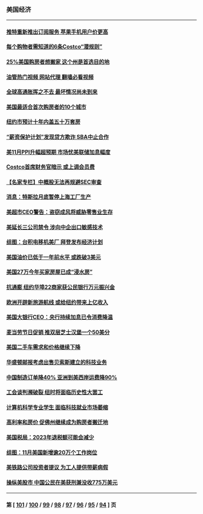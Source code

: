 ### 美国经济
---
#### [推特重新推出订阅服务 苹果手机用户价更高](../../pages/ncid1078158/n13882701.md?12120845) 
#### [每个购物者需知道的6条Costco“潜规则”](../../pages/ncid1078158/n13881398.md?12120845) 
#### [25%美国购房者想搬家 这个州是首选目的地](../../pages/ncid1078158/n13882415.md?12120845) 
#### [油管热门视频 网站代理 翻墙必看视频](http://138.2.39.72:81/youtube.html?epic-marker?12120845)
#### [全球高通胀挥之不去 最坏情况尚未到来](../../pages/ncid1078158/n13882292.md?12120845) 
#### [美国最适合首次购房者的10个城市](../../pages/ncid1078158/n13881900.md?12120845) 
#### [纽约市预计十年内盖五十万套房](../../pages/ncid1078158/n13881969.md?12120845) 
#### [“薪资保护计划”发现贷方欺诈 SBA中止合作](../../pages/ncid1078158/n13881986.md?12120845) 
#### [美11月PPI升幅超预期 市场忧美联储加息幅度](../../pages/ncid1078158/n13881855.md?12120845) 
#### [Costco首席财务官暗示 或上调会员费](../../pages/ncid1078158/n13881808.md?12120845) 
#### [【名家专栏】中概股无法再规避SEC审查](../../pages/ncid1078158/n13881659.md?12120845) 
#### [消息：特斯拉月底暂停上海工厂生产](../../pages/ncid1078158/n13881710.md?12120845) 
#### [美超市CEO警告：盗窃成风将威胁零售业生存](../../pages/ncid1078158/n13881306.md?12120845) 
#### [美延长三公司禁令 涉向中企出口敏感技术](../../pages/ncid1078158/n13881160.md?12120845) 
#### [组图：台积电移机美厂 拜登发布经济计划](../../pages/ncid1078158/n13880859.md?12120845) 
#### [美国油价已低于一年前水平 或跌破3美元](../../pages/ncid1078158/n13881002.md?12120845) 
#### [美国27万今年买家房屋已成“浸水房”](../../pages/ncid1078158/n13881039.md?12120845) 
#### [抗通膨 纽约华埠22商家获公民银行万元振兴金](../../pages/ncid1078158/n13880625.md?12120845) 
#### [欧洲开辟新旅游航线 或给纽约带来上亿收入](../../pages/ncid1078158/n13880632.md?12120845) 
#### [美国大银行CEO：央行持续加息已令消费降温](../../pages/ncid1078158/n13880518.md?12120845) 
#### [麦当劳节日促销 推双层芝士汉堡一个50美分](../../pages/ncid1078158/n13880389.md?12120845) 
#### [美国二手车需求和价格继续下降](../../pages/ncid1078158/n13880409.md?12120845) 
#### [华盛顿邮报考虑出售贝索斯建立的科技业务](../../pages/ncid1078158/n13880380.md?12120845) 
#### [中国制造订单降40% 亚洲到美西岸运费降90%](../../pages/ncid1078158/n13880336.md?12120845) 
#### [工会谈判濒破裂 纽时将面临历史性大罢工](../../pages/ncid1078158/n13880269.md?12120845) 
#### [计算机科学专业学生 面临科技就业市场萎缩](../../pages/ncid1078158/n13879799.md?12120845) 
#### [高利率和房价 促佛州继续成为购房者搬迁地](../../pages/ncid1078158/n13879787.md?12120845) 
#### [美国税局：2023年退税额可能会减少](../../pages/ncid1078158/n13879618.md?12120845) 
#### [组图：11月美国新增逾20万个工作岗位](../../pages/ncid1078158/n13878893.md?12120845) 
#### [美铁路公司投资者提议 为工人提供带薪病假](../../pages/ncid1078158/n13879270.md?12120845) 
#### [操纵美股市 中国公民在美获刑兼没收775万美元](../../pages/ncid1078158/n13879228.md?12120845) 

---
#### 第 [ [101](./101.md?12120845) / [100](./100.md?12120845) / [99](./99.md?12120845) / [98](./98.md?12120845) / [97](./97.md?12120845) / [96](./96.md?12120845) / [95](./95.md?12120845) / [94](./94.md?12120845) ] 页
